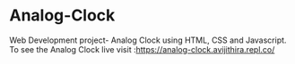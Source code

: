 # Analog-Clock
Web Development project- Analog Clock using HTML, CSS and Javascript. To see the Analog Clock live visit :https://analog-clock.avijithira.repl.co/

